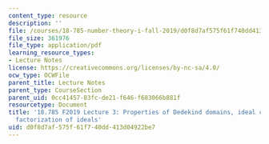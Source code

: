 ```yaml
---
content_type: resource
description: ''
file: /courses/18-785-number-theory-i-fall-2019/d0f8d7af575f61f740dd413d04922be7_MIT18_785F19_lec3.pdf
file_size: 361976
file_type: application/pdf
learning_resource_types:
- Lecture Notes
license: https://creativecommons.org/licenses/by-nc-sa/4.0/
ocw_type: OCWFile
parent_title: Lecture Notes
parent_type: CourseSection
parent_uid: 0cc41457-83fc-de21-f646-f683066b881f
resourcetype: Document
title: '18.785 F2019 Lecture 3: Properties of Dedekind domains, ideal class groups,
  factorization of ideals'
uid: d0f8d7af-575f-61f7-40dd-413d04922be7
---
```

